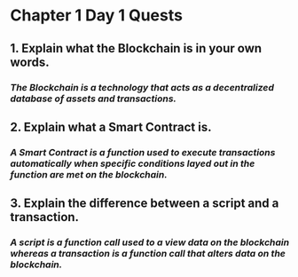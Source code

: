 # Chapter 1 Day 1 Quests

## 1. Explain what the Blockchain is in your own words. 

### *The Blockchain is a technology that acts as a decentralized database of assets and transactions.*



## 2. Explain what a Smart Contract is.

### *A Smart Contract is a function used to execute transactions automatically when specific conditions layed out in the function are met on the blockchain.* 



## 3. Explain the difference between a script and a transaction.

### *A script is a function call used to a view data on the blockchain whereas a transaction is a function call that alters data on the blockchain.*
